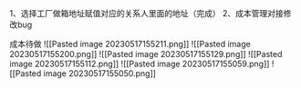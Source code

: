 1、选择工厂做箱地址赋值对应的关系人里面的地址（完成）
2、成本管理对接修改bug


成本待做
![[Pasted image 20230517155211.png]]
![[Pasted image 20230517155200.png]]
![[Pasted image 20230517155129.png]]
![[Pasted image 20230517155112.png]]
![[Pasted image 20230517155059.png]]
![[Pasted image 20230517155050.png]]